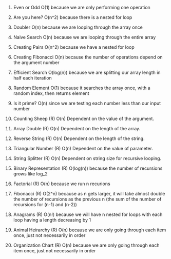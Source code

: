 1. Even or Odd
  O(1) because we are only performing one operation

2. Are you here?
  O(n^2) because there is a nested for loop

3. Doubler
  O(n) because we are looping through the array once  

4. Naive Search
  O(n) because we are looping through the entire array

5. Creating Pairs
  O(n^2) because we have a nested for loop
  
6. Creating Fibonacci
  O(n) because the number of operations depend on the argument number

7. Efficient Search
  O(log(n)) because we are splitting our array length in half each iteration  

8. Random Element
  O(1) because it searches the array once, with a random index, then returns element

9. Is it prime?
  O(n) since we are testing each number less than our input number  

10. Counting Sheep (R)
  O(n) Dependent on the value of the argument.

11. Array Double (R)
  O(n) Dependent on the length of the array.

12. Reverse String (R)
  O(n) Dependent on the length of the string.

13. Triangular Number (R)
  O(n) Dependent on the value of parameter.

14. String Splitter (R)
  O(n) Dependent on string size for recursive looping.

15. Binary Representation (R)
  O(log(n)) because the number of recursions grows like log_2

16. Factorial (R)
  O(n) because we run n recurions

17. Fibonacci (R)
  O(2^n) because as n gets larger, it will take almost double the number of recursions as the previous n (the sum of the number of recursions for (n-1) and (n-2))

18. Anagrams (R)
  O(n!) because we will have n nested for loops with each loop having a length decreasing by 1

19. Animal Heirarchy (R)
  O(n) because we are only going through each item once, just not necessarily in order

20. Organization Chart (R)
  O(n) because we are only going through each item once, just not necessarily in order

